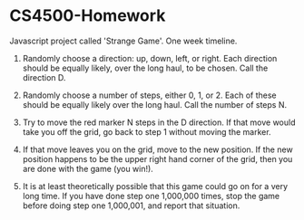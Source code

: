 # CS4500-Homework

Javascript project called 'Strange Game'. One week timeline. 

1. Randomly choose a direction: up, down, left, or right. Each direction should be equally likely, over the long haul, to be chosen.  Call the direction D.

2. Randomly choose a number of steps, either 0, 1, or 2. Each of these should be equally likely over the long haul.  Call the number of steps N.

3. Try to move the red marker N steps in the D direction. If that move would take you off the grid, go back to step 1 without moving the marker. 

4. If that move leaves you on the grid, move to the new position. If the new position happens to be the upper right hand corner of the grid, then you are done with the game (you win!).

5. It is at least theoretically possible that this game could go on for a very long time. If you have done step one 1,000,000 times, stop the game before doing step one 1,000,001, and report that situation.  
